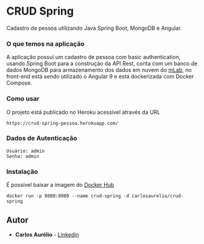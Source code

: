 # CRUD Spring

Cadastro de pessoa utilizando Java Spring Boot, MongoDB e Angular.

### O que temos na aplicação

A aplicação possuí um cadastro de pessoa com basic authentication, usando Spring Boot para a construção da API Rest, conta com um banco de dados MongoDB para armazenamento dos dados em nuvem do [mLab](https://mlab.com/), no front-end está sendo utilizado o Angular 9 e está dockerizada com Docker Compose.

### Como usar

O projeto está publicado no Heroku acessivel através da URL
```
https://crud-spring-pessoa.herokuapp.com/
```

### Dados de Autenticação
```
Usuário: admin
Senha: admin
```

### Instalação

É possível baixar a imagem do [Docker Hub](https://hub.docker.com/r/carlosaurelio/crud-spring)
```
docker run -p 8080:8080 --name crud-spring -d carlosaurelio/crud-spring
```

## Autor

* **Carlos Aurélio** - [Linkedin](https://www.linkedin.com/in/carlos-aurelio-meireles-ribeiro-filho/)
